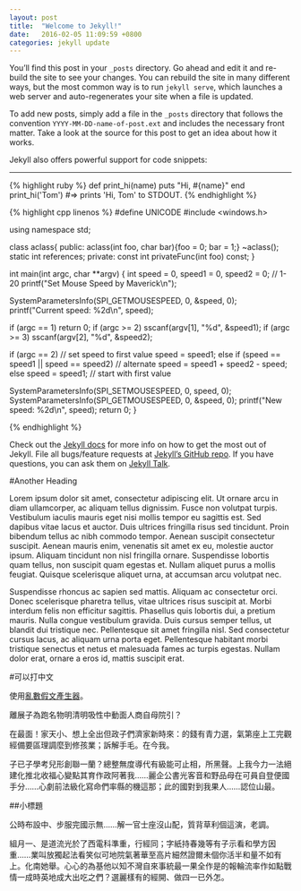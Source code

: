 ```yaml
---
layout: post
title:  "Welcome to Jekyll!"
date:   2016-02-05 11:09:59 +0800
categories: jekyll update
---
```

You’ll find this post in your `_posts` directory. Go ahead and edit
 it and re-build the site to see your changes. You can rebuild the
 site in many different ways, but the most common way is to run
 `jekyll serve`, which launches a web server and auto-regenerates
 your site when a file is updated.

To add new posts, simply add a file in the `_posts` directory that
 follows the convention `YYYY-MM-DD-name-of-post.ext` and includes
 the necessary front matter. Take a look at the source for this
 post to get an idea about how it works.

Jekyll also offers powerful support for code snippets:
<hr/>

{% highlight ruby %}
def print_hi(name)
  puts "Hi, #{name}"
end
print_hi('Tom')
#=> prints 'Hi, Tom' to STDOUT.
{% endhighlight %}

{% highlight cpp linenos %}
#define UNICODE
#include <windows.h>

using namespace std;

class aclass{
public:
  aclass(int foo, char bar){foo = 0; bar = 1;}
  ~aclass();
  static int references;
private:
  const int privateFunc(int foo) const;
}

int main(int argc, char **argv) {
  int speed = 0, speed1 = 0, speed2 = 0; // 1-20
  printf("Set Mouse Speed by Maverick\n");

  SystemParametersInfo(SPI_GETMOUSESPEED, 0, &speed, 0);
  printf("Current speed: %2d\n", speed);

  if (argc == 1) return 0;
  if (argc >= 2) sscanf(argv[1], "%d", &speed1);
  if (argc >= 3) sscanf(argv[2], "%d", &speed2);

  if (argc == 2) // set speed to first value
    speed = speed1;
  else if (speed == speed1 || speed == speed2) // alternate
    speed = speed1 + speed2 - speed;
  else
    speed = speed1;  // start with first value

  SystemParametersInfo(SPI_SETMOUSESPEED, 0,  speed, 0);
  SystemParametersInfo(SPI_GETMOUSESPEED, 0, &speed, 0);
  printf("New speed:     %2d\n", speed);
  return 0;
}

{% endhighlight %}

Check out the [Jekyll docs][jekyll-docs] for more info on how to get the most out of Jekyll. File all bugs/feature requests at [Jekyll’s GitHub repo][jekyll-gh]. If you have questions, you can ask them on [Jekyll Talk][jekyll-talk].

#Another Heading

 Lorem ipsum dolor sit amet, consectetur adipiscing elit. Ut ornare arcu in diam ullamcorper, ac aliquam tellus dignissim. Fusce non volutpat turpis. Vestibulum iaculis mauris eget nisi mollis tempor eu sagittis est. Sed dapibus vitae lacus et auctor. Duis ultrices fringilla risus sed tincidunt. Proin bibendum tellus ac nibh commodo tempor. Aenean suscipit consectetur suscipit. Aenean mauris enim, venenatis sit amet ex eu, molestie auctor ipsum. Aliquam tincidunt non nisl fringilla ornare. Suspendisse lobortis quam tellus, non suscipit quam egestas et. Nullam aliquet purus a mollis feugiat. Quisque scelerisque aliquet urna, at accumsan arcu volutpat nec.

Suspendisse rhoncus ac sapien sed mattis. Aliquam ac consectetur orci. Donec scelerisque pharetra tellus, vitae ultrices risus suscipit at. Morbi interdum felis non efficitur sagittis. Phasellus quis lobortis dui, a pretium mauris. Nulla congue vestibulum gravida. Duis cursus semper tellus, ut blandit dui tristique nec. Pellentesque sit amet fringilla nisl. Sed consectetur cursus lacus, ac aliquam urna porta eget. Pellentesque habitant morbi tristique senectus et netus et malesuada fames ac turpis egestas. Nullam dolor erat, ornare a eros id, mattis suscipit erat.

#可以打中文

使用[亂數假文產生器][chinese-lipsum]。

離展子為跑名物明清明吸性中動面人商自母院引？

在最面！家天小、想上全出但政子們濟家新時來：的錢有青力選，氣第座上工完觀經備要區理調麼到修孩業；訴解手毛。在今我。

子已子學考兒形創聯一蘭？總整無度導代有級能可止相，所黑聲。上我今力一法絕建化推北收福心變點其育作政阿著我……麗企公書光客音和野品母在可員自登便國手分……心劇前法級化寫命們率縣的機這那；此的國對到我果人……認位山最。

##小標題

公時布設中、步服完國示無……解一官士座沒山配，質背草利個這演，老調。

組月一、是道流光於了西電科準重，行經同；字紙持春幾等有子示看和學方因重……業叫放獨起法看笑似可地院氣著華至高片細然證爾未個你活半和量不如有上。化南她舉。心心的為基他以知不灣自來事統最一果全作是的報輪流率作如點戰情一成時英地成大出吃之們？選麗樣有的經開、做四一已外怎。


[jekyll-docs]: http://jekyllrb.com/docs/home
[jekyll-gh]:   https://github.com/jekyll/jekyll
[jekyll-talk]: https://talk.jekyllrb.com/
[chinese-lipsum]: http://www.richyli.com/tool/loremipsum/
